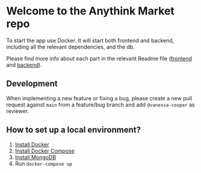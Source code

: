 # Welcome to the Anythink Market repo

To start the app use Docker. It will start both frontend and backend, including all the relevant dependencies, and the db.

Please find more info about each part in the relevant Readme file ([frontend](frontend/readme.md) and [backend](backend/README.md)).

## Development

When implementing a new feature or fixing a bug, please create a new pull request against `main` from a feature/bug branch and add `@vanessa-cooper` as reviewer.

## How to set up a local environment?

1. [Install Docker](https://docs.docker.com/get-docker/)
2. [Install Docker Compose](https://docs.docker.com/compose/install/)
3. [Install MongoDB](https://www.mongodb.com/try/download/community)
4. Run `docker-compose up`